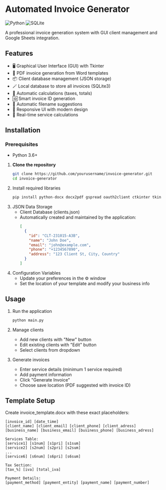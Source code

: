 # Automated Invoice Generator

![Python](https://img.shields.io/badge/python-3670A0?style=for-the-badge&logo=python&logoColor=ffdd54)
![SQLite](https://img.shields.io/badge/sqlite-%2307405e.svg?style=for-the-badge&logo=sqlite&logoColor=white)

A professional invoice generation system with GUI client management and Google Sheets integration.

## Features

- 🖥️ Graphical User Interface (GUI) with Tkinter
- 📄 PDF invoice generation from Word templates
- 📦 Client database management (JSON storage)
- 🪄 Local database to store all invoices (SQLite3) 
- 🔢 Automatic calculations (taxes, totals)
- 🆔 Smart invoice ID generation
- 📁 Automatic filename suggestions
- 📱 Responsive UI with modern design
- 🔄 Real-time service calculations

## Installation

### Prerequisites
- Python 3.6+
  
1. **Clone the repository**
   ```bash
   git clone https://github.com/yourusername/invoice-generator.git
   cd invoice-generator
2. Install required libraries
    ```python
    pip install python-docx docx2pdf gspread oauth2client ctkinter tkinter-ttk
    ```    
3. JSON Data Storage
     - Client Database (clients.json)
     - Automatically created and maintained by the application:
        ```json    
        [
          {
            "id": "CLT-231015-A3B",
            "name": "John Doe",
            "email": "john@example.com",
            "phone": "+1234567890",
            "address": "123 Client St, City, Country"
          }
        ]
        ```
4. Configuration Variables
      - Update your preferences in the ⚙️ window
      - Set the location of your template and modify your business info
          
## Usage
  1. Run the application
      ```bash
      python main.py
  3. Manage clients
     - Add new clients with "New" button
     - Edit existing clients with "Edit" button
     - Select clients from dropdown
      
  4. Generate invoices
     - Enter service details (minimum 1 service required)
     - Add payment information
     - Click "Generate Invoice"
     - Choose save location (PDF suggested with invoice ID)

## Template Setup
Create invoice_template.docx with these exact placeholders:

  ```text
  [invoice_id] [date_time]
  [client_name] [client_email] [client_phone] [client_adress]
  [business_name] [business_email] [business_phone] [business_adress]
  
  Services Table:
  [service1] [s1num] [s1pri] [s1sum]
  [service2] [s2num] [s2pri] [s2sum]
  ...
  [service6] [s6num] [s6pri] [s6sum]
  
  Tax Section:
  [tax_%] [iva] [total_iva]
  
  Payment Details:
  [payment_method] [payment_entity] [payment_name] [payment_number]
  ```
